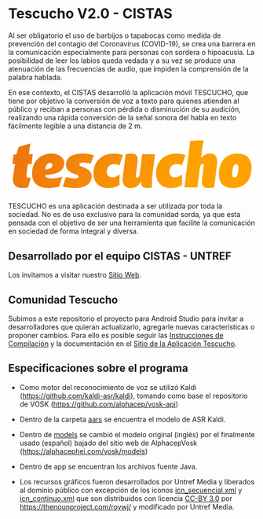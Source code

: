 # Tescucho V2.0 - CISTAS

Al ser obligatorio el uso de barbijos o tapabocas como medida de prevención del contagio del Coronavirus (COVID-19), se crea una barrera en la comunicación especialmente para personas con sordera o hipoacusia. La posibilidad de leer los labios queda vedada y a su vez se produce una atenuación de las frecuencias de audio, que impiden la comprensión de la palabra hablada.

En ese contexto, el CISTAS desarrolló la aplicación móvil TESCUCHO, que tiene por objetivo la conversión de voz a texto para quienes atienden al público y reciban a personas con pérdida o disminución de su audición, realizando una rápida conversión de la señal sonora del habla en texto fácilmente legible a una distancia de 2 m. 

![Logo de la Aplicación Tescucho](https://github.com/CISTAS/Tescucho2.0/raw/master/app/src/main/res/drawable/tescucho_naranja.png)

TESCUCHO es una aplicación destinada a ser utilizada por toda la sociedad. No es de uso exclusivo para la comunidad sorda, ya que esta pensada con el objetivo de ser una herramienta que facilite la comunicación en sociedad de forma integral y diversa.

## Desarrollado por el equipo CISTAS - UNTREF 

Los invitamos a visitar nuestro [Sitio Web](http://cistas.untref.edu.ar).


## Comunidad Tescucho

Subimos a este repositorio el proyecto para Android Studio para invitar a desarrolladores que quieran actualizarlo, agregarle nuevas características o proponer cambios. Para ello es posible seguir las [Instrucciones de Compilación](https://github.com/CISTAS/Tescucho2.0/blob/master/COMPILING.md) y la documentación en el [Sitio de la Aplicación Tescucho](https://cistas.github.io/Tescucho2.0/).

## Especificaciones sobre el programa

* Como motor del reconocimiento de voz se utilizó Kaldi (https://github.com/kaldi-asr/kaldi), tomando como base el repositorio de VOSK (https://github.com/alphacep/vosk-api)

* Dentro de la carpeta [aars](https://github.com/CISTAS/Tescucho2.0/tree/master/aars) se encuentra el modelo de ASR Kaldi.

* Dentro de [models](https://github.com/CISTAS/Tescucho2.0/tree/master/models) se cambió el modelo original (inglés) por el finalmente usado (español) bajado del sitio web de AlphacepVosk (https://alphacephei.com/vosk/models)

* Dentro de app se encuentran los archivos fuente Java.

* Los recursos gráficos fueron desarrollados por Untref Media y liberados al dominio público con excepción de los iconos [icn_secuencial.xml](https://github.com/CISTAS/Tescucho2.0/blob/master/app/src/main/res/drawable/icn_secuencial.xml) y [icn_continuo.xml](https://github.com/CISTAS/Tescucho2.0/blob/master/app/src/main/res/drawable/icn_secuencial.xml) que son distribuidos con licencia [CC-BY 3.0](https://creativecommons.org/licenses/by/3.0/es/legalcode.es) por https://thenounproject.com/roywj/ y modificado por Untref Media.

